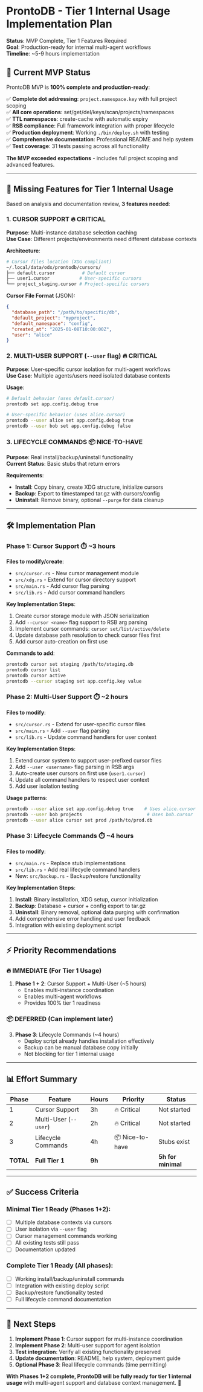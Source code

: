 # ProntoDB - Tier 1 Internal Usage Implementation Plan

**Status**: MVP Complete, Tier 1 Features Required  
**Goal**: Production-ready for internal multi-agent workflows  
**Timeline**: ~5-9 hours implementation  

## 🎯 **Current MVP Status**

ProntoDB MVP is **100% complete and production-ready**:

✅ **Complete dot addressing**: `project.namespace.key` with full project scoping  
✅ **All core operations**: set/get/del/keys/scan/projects/namespaces  
✅ **TTL namespaces**: create-cache with automatic expiry  
✅ **RSB compliance**: Full framework integration with proper lifecycle  
✅ **Production deployment**: Working `./bin/deploy.sh` with testing  
✅ **Comprehensive documentation**: Professional README and help system  
✅ **Test coverage**: 31 tests passing across all functionality  

**The MVP exceeded expectations** - includes full project scoping and advanced features.

---

## 🚧 **Missing Features for Tier 1 Internal Usage**

Based on analysis and documentation review, **3 features needed**:

### **1. CURSOR SUPPORT** 🔥 **CRITICAL**
**Purpose**: Multi-instance database selection caching  
**Use Case**: Different projects/environments need different database contexts  

**Architecture**:
```bash
# Cursor files location (XDG compliant)  
~/.local/data/odx/prontodb/cursors/
├── default.cursor          # Default cursor
├── user1.cursor           # User-specific cursors  
└── project_staging.cursor # Project-specific cursors
```

**Cursor File Format** (JSON):
```json
{
  "database_path": "/path/to/specific/db",
  "default_project": "myproject", 
  "default_namespace": "config",
  "created_at": "2025-01-08T10:00:00Z",
  "user": "alice"
}
```

### **2. MULTI-USER SUPPORT (`--user` flag)** 🔥 **CRITICAL**  
**Purpose**: User-specific cursor isolation for multi-agent workflows  
**Use Case**: Multiple agents/users need isolated database contexts  

**Usage**:
```bash
# Default behavior (uses default.cursor)
prontodb set app.config.debug true

# User-specific behavior (uses alice.cursor)  
prontodb --user alice set app.config.debug true   
prontodb --user bob set app.config.debug false    
```

### **3. LIFECYCLE COMMANDS** 📦 **NICE-TO-HAVE**
**Purpose**: Real install/backup/uninstall functionality  
**Current Status**: Basic stubs that return errors  

**Requirements**:
- **Install**: Copy binary, create XDG structure, initialize cursors  
- **Backup**: Export to timestamped tar.gz with cursors/config  
- **Uninstall**: Remove binary, optional `--purge` for data cleanup  

---

## 🛠 **Implementation Plan**

### **Phase 1: Cursor Support** ⏱️ **~3 hours**
**Files to modify/create**:
- `src/cursor.rs` - New cursor management module
- `src/xdg.rs` - Extend for cursor directory support
- `src/main.rs` - Add cursor flag parsing  
- `src/lib.rs` - Add cursor command handlers

**Key Implementation Steps**:
1. Create cursor storage module with JSON serialization
2. Add `--cursor <name>` flag support to RSB arg parsing
3. Implement cursor commands: `cursor set/list/active/delete`
4. Update database path resolution to check cursor files first
5. Add cursor auto-creation on first use

**Commands to add**:
```bash
prontodb cursor set staging /path/to/staging.db
prontodb cursor list
prontodb cursor active  
prontodb --cursor staging set app.config.key value
```

### **Phase 2: Multi-User Support** ⏱️ **~2 hours**
**Files to modify**:
- `src/cursor.rs` - Extend for user-specific cursor files  
- `src/main.rs` - Add `--user` flag parsing
- `src/lib.rs` - Update command handlers for user context

**Key Implementation Steps**:
1. Extend cursor system to support user-prefixed cursor files
2. Add `--user <username>` flag parsing in RSB args
3. Auto-create user cursors on first use (`user1.cursor`)
4. Update all command handlers to respect user context
5. Add user isolation testing

**Usage patterns**:
```bash
prontodb --user alice set app.config.debug true    # Uses alice.cursor
prontodb --user bob projects                        # Uses bob.cursor  
prontodb --user alice cursor set prod /path/to/prod.db
```

### **Phase 3: Lifecycle Commands** ⏱️ **~4 hours** 
**Files to modify**:
- `src/main.rs` - Replace stub implementations
- `src/lib.rs` - Add real lifecycle command handlers
- New: `src/backup.rs` - Backup/restore functionality

**Key Implementation Steps**:
1. **Install**: Binary installation, XDG setup, cursor initialization
2. **Backup**: Database + cursor + config export to tar.gz  
3. **Uninstall**: Binary removal, optional data purging with confirmation
4. Add comprehensive error handling and user feedback
5. Integration with existing deployment script

---

## ⚡ **Priority Recommendations**

### **🔥 IMMEDIATE (For Tier 1 Usage)**
1. **Phase 1 + 2**: Cursor Support + Multi-User (~5 hours)
   - Enables multi-instance coordination  
   - Enables multi-agent workflows
   - Provides 100% tier 1 readiness

### **📦 DEFERRED (Can implement later)**  
3. **Phase 3**: Lifecycle Commands (~4 hours)
   - Deploy script already handles installation effectively
   - Backup can be manual database copy initially
   - Not blocking for tier 1 internal usage

---

## 📊 **Effort Summary**

| Phase | Feature | Hours | Priority | Status |
|-------|---------|--------|----------|--------|
| 1 | Cursor Support | 3h | 🔥 Critical | Not started |
| 2 | Multi-User (`--user`) | 2h | 🔥 Critical | Not started | 
| 3 | Lifecycle Commands | 4h | 📦 Nice-to-have | Stubs exist |
| **TOTAL** | **Full Tier 1** | **9h** | | **5h for minimal** |

---

## ✅ **Success Criteria**

### **Minimal Tier 1 Ready** (Phases 1+2):
- [ ] Multiple database contexts via cursors
- [ ] User isolation via `--user` flag  
- [ ] Cursor management commands working
- [ ] All existing tests still pass
- [ ] Documentation updated

### **Complete Tier 1 Ready** (All phases):
- [ ] Working install/backup/uninstall commands
- [ ] Integration with existing deploy script
- [ ] Backup/restore functionality tested
- [ ] Full lifecycle command documentation

---

## 🚀 **Next Steps**

1. **Implement Phase 1**: Cursor support for multi-instance coordination
2. **Implement Phase 2**: Multi-user support for agent isolation  
3. **Test integration**: Verify all existing functionality preserved
4. **Update documentation**: README, help system, deployment guide
5. **Optional Phase 3**: Real lifecycle commands (time permitting)

**With Phases 1+2 complete, ProntoDB will be fully ready for tier 1 internal usage** with multi-agent support and database context management. 🎯